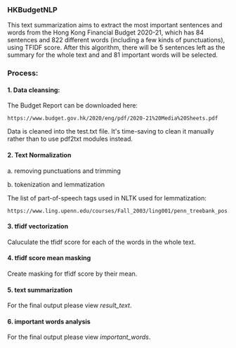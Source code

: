 ### HKBudgetNLP

This text summarization aims to extract the most important sentences and words from the Hong Kong Financial Budget 2020-21, which has 84 sentences and 822 different words (including a few kinds of punctuations), using TFIDF score. After this algorithm, there will be 5 sentences left as the summary for the whole text and and 81 important words will be selected.

### Process:

#### 1. Data cleansing:

The Budget Report can be downloaded here:
    
    https://www.budget.gov.hk/2020/eng/pdf/2020-21%20Media%20Sheets.pdf

Data is cleaned into the test.txt file. It's time-saving to clean it manually rather than to use pdf2txt modules instead.

#### 2. Text Normalization

a. removing punctuations and trimming

b. tokenization and lemmatization

The list of part-of-speech tags used in NLTK used for lemmatization:

    https://www.ling.upenn.edu/courses/Fall_2003/ling001/penn_treebank_pos.html

#### 3. tfidf vectorization

Caluculate the tfidf score for each of the words in the whole text. 

#### 4. tfidf score mean masking

Create masking for tfidf score by their mean.

#### 5. text summarization

For the final output please view *result_text*.

#### 6. important words analysis

For the final output please view *important_words*.



